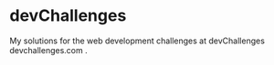 # devChallenges
My solutions for the web development challenges at devChallenges devchallenges.com .
